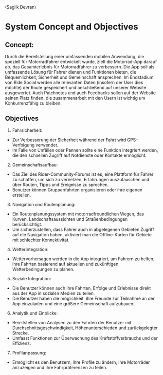 (Saglik Devran)  
# System Concept and Objectives

## Concept:
Durch die Bereitstellung einer umfassenden mobilen Anwendung, die speziell für Motorradfahrer entwickelt wurde, zielt die Motorrad-App darauf ab, das Gesamterlebnis für Motorradfahrer zu verbessern. Die App soll als umfassende Lösung für Fahrer dienen und Funktionen bieten, die Bequemlichkeit, Sicherheit und Gemeinschaft ansprechen.
Im Endstadium von Ride Social werden alle relevanten Daten (insofern der User dies möchte) der Route gespeichert und anschließend auf unserer Website ausgewertet.
Auch Patchnotes und auch Feedbacks sollen auf der Website seinen Platz finden, die zusammenarbeit mit den Usern ist wichtig um Konkurrenzfähig zu bleiben.

## Objectives
1. Fahrsicherheit:
* Zur Verbesserung der Sicherheit während der Fahrt wird GPS-Verfolgung verwendet.
* Im Falle von Unfällen oder Pannen sollte eine Funktion integriert werden, die den schnellen Zugriff auf Notdienste oder Kontakte ermöglicht.

2. Gemeinschaftsaufbau:
* Das Ziel des Rider-Community-Forums ist es, eine Plattform für Fahrer zu schaffen, um sich zu vernetzen, Erfahrungen auszutauschen und über Routen, Tipps und Ereignisse zu sprechen.
* Benutzer können Gruppenfahrten organisieren oder ihre eigenen erstellen.

3. Navigation und Routenplanung:
* Ein Routenplanungssystem mit motorradfreundlichen Wegen, das Kurven, Landschaftsaussichten und Straßenbedingungen berücksichtigt.
* Um sicherzustellen, dass Fahrer auch in abgelegenen Gebieten Zugriff auf die Navigation haben, aktiviert man die Offline-Karten für Gebiete mit schlechter Konnektivität.

4. Wetterintegration:
* Wettervorhersagen werden in die App integriert, um Fahrern zu helfen, ihre Fahrten basierend auf aktuellen und zukünftigen Wetterbedingungen zu planen.

5. Soziale Integration:
* Die Benutzer können auch ihre Fahrten, Erfolge und Erlebnisse direkt aus der App in sozialen Medien zu teilen.
* Die Benutzer haben die möglichkeit, ihre Freunde zur Teilnahme an der App einzuladen und eine größere Gemeinschaft aufzubauen.

6. Analytik und Einblicke:
* Bereitstellen von Analysen zu den Fahrten der Benutzer mit Durchschnittsgeschwindigkeit, Höhenunterschieden und zurückgelegter Strecke.
* Umfasst Funktionen zur Überwachung des Kraftstoffverbrauchs und der Effizienz. 

7. Profilanpassung:
* Ermöglicht es den Benutzern, ihre Profile zu ändern, ihre Motorräder anzuzeigen und ihre Fahrpräferenzen zu teilen.
